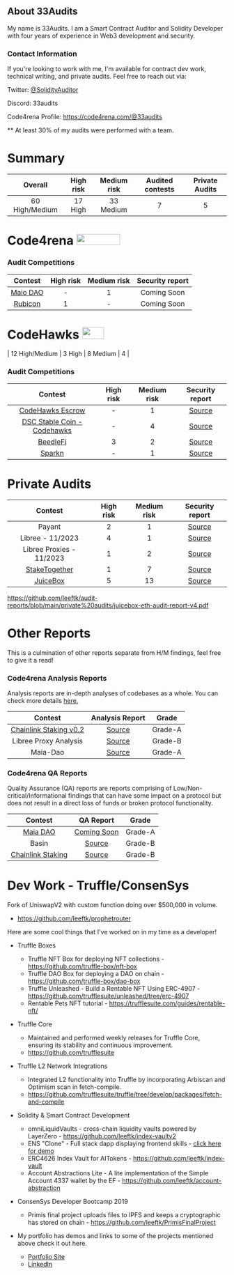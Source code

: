 ## About 33Audits

My name is 33Audits. I am a Smart Contract Auditor and Solidity Developer with four years of experience in Web3 development and security.

### Contact Information
If you're looking to work with me, I'm available for contract dev work, technical writing, and private audits. Feel free to reach out via:

Twitter: [@SolidityAuditor](https://twitter.com/solidityauditor)

Discord: 33audits

Code4rena Profile: https://code4rena.com/@33audits

** At least 30% of my audits were performed with a team.

# Summary

| Overall | High risk |  Medium risk | Audited contests | Private Audits |
|:--:|:--:|:--:|:--:|:--:|
| 60 High/Medium | 17 High | 33 Medium | 7 |  5 |

# Code4rena <img src="https://code4rena.com/logos/c4-logo.svg" width=100 height=25>

### Audit Competitions
| Contest | High risk | Medium risk | Security report | 
|:--:|:--:|:--:|:--:|
| [Maio DAO](https://www.codehawks.com/contests/clkbo1fa20009jr08nyyf9wbx) | - | 1 | Coming Soon | 
| [Rubicon](https://www.codehawks.com/contests/clkbo1fa20009jr08nyyf9wbx) | 1 | - | Coming Soon | 




# CodeHawks <img src="https://res.cloudinary.com/droqoz7lg/image/upload/v1689080263/snhkgvtsidryjdtx0pce.png" width=50 height=27>
| 12 High/Medium | 3 High | 8 Medium | 4 |  
### Audit Competitions
| Contest | High risk | Medium risk | Security report | 
|:--:|:--:|:--:|:--:|
| [CodeHawks Escrow](https://github.com/Cyfrin/2023-07-escrow) | - | 1 | [Source](https://github.com/nevillehuang/Portfolio/blob/main/CodeHawks/CodeHawks%20Escrow/Escrow-Report.md) | 
| [DSC Stable Coin - Codehawks](https://github.com/Cyfrin/2023-08-sparkn) | - | 4 | [Source](https://www.codehawks.com/contests/cljx3b9390009liqwuedkn0m0) | 
| [BeedleFi]([https://github.com/Cyfrin/2023-08-sparkn](https://www.codehawks.com/contests/clkbo1fa20009jr08nyyf9wbx)) | 3 | 2 | [Source](https://github.com/leeftk/audit-reports/blob/main/codehawks/audit-report-beedle.md) | 
| [Sparkn](https://github.com/Cyfrin/2023-08-sparkn) | - | 1 | [Source](https://github.com/nevillehuang/Portfolio/blob/main/CodeHawks/Sparkn/Sparkn-Report.md) | 

# Private Audits
| Contest | High risk | Medium risk | Security report | 
|:--:|:--:|:--:|:--:|
| Payant | 2 | 1  | [Source](https://github.com/UNSNARL/audit-reports/blob/main/Payant_Report.pdf](https://github.com/UNSNARL/audit-reports/blob/main/Payant_Report.pdf)) | 
| Libree - 11/2023| 4 | 1  | [Source](https://github.com/leeftk/audit-reports/blob/main/private%20audits/audit-report-libree.pdf)| 
| Libree Proxies - 11/2023| 1 | 2  | [Source](https://github.com/leeftk/audit-reports/blob/main/private%20audits/audit-report-libree-proxies.pdf)| 
| [StakeTogether](https://staketogether.org/) | 1 | 7  | [Source](https://github.com/sensesecurity/reporter/blob/main/output/StakeTogether_20231130160542.md) | 
| [JuiceBox]([https://juicebox.money/]) | 5 | 13  | [Source](https://github.com/leeftk/audit-reports/blob/main/private%20audits/juicebox-eth-audit-report-v4.pdf) | 

https://github.com/leeftk/audit-reports/blob/main/private%20audits/juicebox-eth-audit-report-v4.pdf
# Other Reports
This is a culmination of other reports separate from H/M findings, feel free to give it a read!

### Code4rena Analysis Reports
Analysis reports are in-depth analyses of codebases as a whole. You can check more details [here.](https://code4rena.notion.site/Analyses-Guidelines-and-FAQ-2808a71e08e44c81a985527194f5f118#78bf85ff58944e0ab714a5e42fe1237a)

| Contest | Analysis Report | Grade|
|:--:|:--:|:--:|
| [Chainlink Staking v0.2](https://code4rena.com/contests/2023-08-chainlink-staking-v02#top) | [Source](https://github.com/leeftk/audit-reports/blob/main/code4rena/qa-report-chainlink.md) | Grade-A |
| Libree Proxy Analysis | [Source](https://github.com/leeftk/audit-reports/blob/main/code4rena/qa-report-chainlink.md) | Grade-B |
| Maia-Dao | [Source]([https://github.com/leeftk/audit-reports/blob/main/code4rena/qa-report-chainlink.md](https://github.com/leeftk/audit-reports/blob/main/code4rena/maia-dao-analysis.md)) | Grade-A |





### Code4rena QA Reports
Quality Assurance (QA) reports are reports comprising of Low/Non-critical/Informational findings that can have some impact on a protocol but does not result in a direct loss of funds or broken protocol functionality.

| Contest | QA Report | Grade|
|:--:|:--:|:--:|
| [Maia DAO]() | [Coming Soon]() | Grade-A |
| Basin | [Source](https://code4rena.com/@33audits) | Grade-B |
| [Chainlink Staking](https://code4rena.com/contests/2023-08-chainlink-staking-v02#top) | [Source](https://github.com/leeftk/audit-reports/blob/main/code4rena/qa-report-chainlink.md) | Grade-B |



<!--
**leeftk/leeftk** is a ✨ _special_ ✨ repository because its `README.md` (this file) appears on your GitHub profile.

Here are some ideas to get you started:

- 🔭 I’m currently working on ...
- 🌱 I’m currently learning ...
- 👯 I’m looking to collaborate on ...
- 🤔 I’m looking for help with ...
- 💬 Ask me about ...
- 📫 How to reach me: ...
- 😄 Pronouns: ...
- ⚡ Fun fact: ...
-->


# Dev Work - Truffle/ConsenSys

Fork of UniswapV2 with custom function doing over $500,000 in volume. 

- https://github.com/leeftk/prophetrouter

Here are some cool things that I've worked on in my time as a developer!

- Truffle Boxes
  - Truffle NFT Box for deploying NFT collections - https://github.com/truffle-box/nft-box
  - Truffle DAO Box for deploying a DAO on chain -  https://github.com/truffle-box/dao-box
  - Truffle Unleashed  - Build a Rentable NFT Using ERC-4907 - https://github.com/trufflesuite/unleashed/tree/erc-4907
  - Rentable Pets NFT tutorial - https://trufflesuite.com/guides/rentable-nft/
- Truffle Core
  - Maintained and performed weekly releases for Truffle Core, ensuring its stability and continuous improvement.
  - https://github.com/trufflesuite
- Truffle L2 Network Integrations
  - Integrated L2 functionality into Truffle by incorporating Arbiscan and Optimism
 scan in fetch-compile. 
  - https://github.com/trufflesuite/truffle/tree/develop/packages/fetch-and-compile
- Solidity & Smart Contract Development
  - omniLiquidVaults - cross-chain liquidity vaults powered by LayerZero - https://github.com/leeftk/index-vaultv2
  - ENS "Clone" - Full stack dapp displaying frontend skills - [click here for demo](https://lucky-hill-3994.on.fleek.co/)
  - ERC4626 Index Vault for AITokens - https://github.com/leeftk/index-vault
  - Account Abstractions Lite - A lite implementation of the Simple Account 4337 wallet by the EF - https://github.com/leeftk/account-abstraction
 
- ConsenSys Developer Bootcamp 2019
  - Primis final project uploads files to IPFS and keeps a cryptographic has stored on chain - https://github.com/leeftk/PrimisFinalProject
- My portfolio has demos and links to some of the projects mentioned above check it out here.
  - [Portfolio Site](https://leefaria.com)
  - [LinkedIn](https://www.linkedin.com/in/leandro-faria-564619174/)




